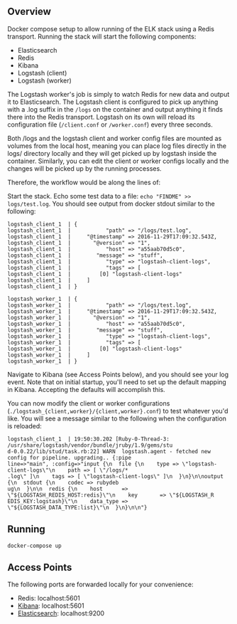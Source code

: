## Overview

Docker compose setup to allow running of the ELK stack using a Redis transport. Running the stack will start the following components:

- Elasticsearch
- Redis
- Kibana
- Logstash (client)
- Logstash (worker)

The Logstash worker's job is simply to watch Redis for new data and output it to Elasticsearch.
The Logstash client is configured to pick up anything with a .log suffix in the `/logs` on the container and output anything it finds there into the Redis transport. Logstash on its own will reload its configuration file (`/client.conf` or `/worker.conf`) every three seconds.

Both /logs and the logstash client and worker config files are mounted as volumes from the local host, meaning you can place log files directly in the logs/ directory locally and they will get picked up by logstash inside the container. Similarly, you can edit the client or worker configs locally and the changes will be picked up by the running processes.

Therefore, the workflow would be along the lines of:

Start the stack. Echo some test data to a file: `echo "FINDME" >> logs/test.log`. You should see output from docker stdout similar to the following:

```
logstash_client_1  | {
logstash_client_1  |           "path" => "/logs/test.log",
logstash_client_1  |     "@timestamp" => 2016-11-29T17:09:32.543Z,
logstash_client_1  |       "@version" => "1",
logstash_client_1  |           "host" => "a55aab70d5c0",
logstash_client_1  |        "message" => "stuff",
logstash_client_1  |           "type" => "logstash-client-logs",
logstash_client_1  |           "tags" => [
logstash_client_1  |         [0] "logstash-client-logs"
logstash_client_1  |     ]
logstash_client_1  | }

logstash_worker_1  | {
logstash_worker_1  |           "path" => "/logs/test.log",
logstash_worker_1  |     "@timestamp" => 2016-11-29T17:09:32.543Z,
logstash_worker_1  |       "@version" => "1",
logstash_worker_1  |           "host" => "a55aab70d5c0",
logstash_worker_1  |        "message" => "stuff",
logstash_worker_1  |           "type" => "logstash-client-logs",
logstash_worker_1  |           "tags" => [
logstash_worker_1  |         [0] "logstash-client-logs"
logstash_worker_1  |     ]
logstash_worker_1  | }
```

Navigate to Kibana (see Access Points below), and you should see your log event. Note that on initial startup, you'll need to set up the default mapping in Kibana. Accepting the defaults will accomplish this.

You can now modify the client or worker configurations (`./logstash_{client,worker}/{client,worker}.conf`) to test whatever you'd like. You will see a message similar to the following when the configuration is reloaded:

```
logstash_client_1  | 19:50:30.202 [Ruby-0-Thread-3: /usr/share/logstash/vendor/bundle/jruby/1.9/gems/stu
d-0.0.22/lib/stud/task.rb:22] WARN  logstash.agent - fetched new config for pipeline. upgrading.. {:pipe
line=>"main", :config=>"input {\n  file {\n    type => \"logstash-client-logs\"\n    path => [ \"/logs/*
.log\" ]\n    tags => [ \"logstash-client-logs\" ]\n  }\n}\n\noutput {\n  stdout {\n    codec => rubydeb
ug\n  }\n\n  redis {\n    host      => \"${LOGSTASH_REDIS_HOST:redis}\"\n    key       => \"${LOGSTASH_R
EDIS_KEY:logstash}\"\n    data_type => \"${LOGSTASH_DATA_TYPE:list}\"\n  }\n}\n\n"}
```

## Running

`docker-compose up`

## Access Points

The following ports are forwarded locally for your convenience:

- Redis: localhost:5601
- [Kibana](http://localhost:5601): localhost:5601
- [Elasticsearch](http://localhost:9200): localhost:9200
